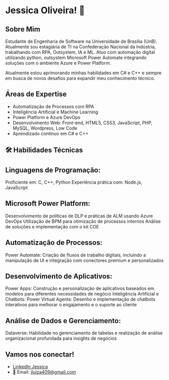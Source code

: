 # Jessica Oliveira! 👋

## Sobre Mim
Estudante de Engenharia de Software na Universidade de Brasília (UnB). Atualmente sou estagiária de TI na Confederação Nacional da Indústria, trabalhando com RPA, Outsystem, IA e ML. Atuo com automação digital utilizando python, outsystem Microsoft Power Automate integrando soluções com o ambiente Azure e Power Platform.

Atualmente estou aprimorando minhas habilidades em C# e C++ e sempre em busca de novos desafios para expandir meu conhecimento técnico.

## Áreas de Expertise
- Automatização de Processos com RPA
- Inteligência Artificial e Machine Learning
- Power Platform e Azure DevOps
- Desenvolvimento Web: Front-end, HTML5, CSS3, JavaScript, PHP, MySQL, Wordpress, Low Code
- Aprendizado contínuo em C# e C++

## 🛠 Habilidades Técnicas
## Linguagens de Programação:
Proficiente em: C, C++, Python
Experiência prática com: Node.js, JavaScript
## Microsoft Power Platform:
Desenvolvimento de políticas de DLP e práticas de ALM usando Azure DevOps
Utilização de BPM para otimização de processos internos
Análise de soluções e implementação com o kit COE
## Automatização de Processos:
Power Automate: Criação de fluxos de trabalho digitais, incluindo a manipulação de UI e integração com conectores premium e personalizados
## Desenvolvimento de Aplicativos:
Power Apps: Construção e personalização de aplicativos baseados em modelos para diferentes necessidades de negócio
Inteligência Artificial e Chatbots:
Power Virtual Agents: Desenho e implementação de chatbots interativos para melhorar o engajamento e o suporte ao cliente
## Análise de Dados e Gerenciamento:
Dataverse: Habilidade no gerenciamento de tabelas e realização de análise organizacional profundada para insights de negócios

## Vamos nos conectar!
- [LinkedIn Jessica](https://www.linkedin.com/in/jessica-luiza-b561641ab/)
- 📧 Email: jluiza409@gmail.com




